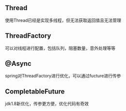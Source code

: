 ## Thread
使用Thread已经是实现多线程，但无法获取返回值且无法管理
## ThreadFactory
可以对线程进行配置，包括队列，阻塞数量，意外处理等等
## @Async
spring对ThreadFactory进行优化，可以通过fucture进行传参
## CompletableFuture
jdk1.8新优化，传参更方便，优化代码有奇效
